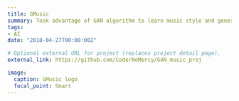 ```yaml
---
title: GMusic
summary: Took advantage of GAN algorithm to learn music style and generate its own music after training .https://github.com/CoderNoMercy/GAN_music_proj
tags:
- AI
date: "2018-04-27T00:00:00Z"

# Optional external URL for project (replaces project detail page).
external_link: https://github.com/CoderNoMercy/GAN_music_proj

image:
  caption: GMusic logo
  focal_point: Smart
---
```

